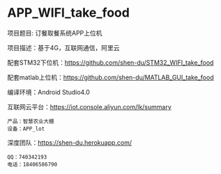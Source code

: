 # APP_WIFI_take_food

项目题目: 订餐取餐系统APP上位机

项目描述：基于4G，互联网通信，阿里云

配套STM32下位机：https://github.com/shen-du/STM32_WIFI_take_food

配套matlab上位机：https://github.com/shen-du/MATLAB_GUI_take_food

编译环境：Android Studio4.0

互联网云平台：https://iot.console.aliyun.com/lk/summary 

	产品：智慧农业大棚 
	设备：APP_lot

深度团队：https://shen-du.herokuapp.com/

	QQ：740342193 
	电话：18406586790 
